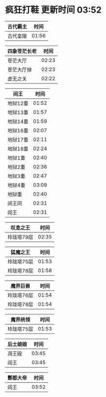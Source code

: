 # 疯狂打鞋 更新时间 03:52

| 古代霸主   | 时间    |
|--------|-------|
| 古代皇陵 | 01:56 |

| 四象苍茫长老   | 时间    |
|--------|-------|
| 苍茫大厅 | 02:23 |
| 苍茫大厅掉 | 02:23 |
| 虚无之关 | 02:22 |

| 间王   | 时间    |
|--------|-------|
| 地狱12重 | 01:52 |
| 地狱13重 | 01:57 |
| 地狱14重 | 01:59 |
| 地狱16重 | 02:07 |
| 地狱17重 | 02:11 |
| 地狱18重 | 02:24 |
| 地狱1重 | 02:40 |
| 地狱2重 | 02:36 |
| 地狱3重 | 02:47 |
| 地狱4重 | 03:09 |
| 地狱重 | 02:40 |
| 间王同 | 02:31 |
| 阎王 | 02:31 |

| 叹息之王   | 时间    |
|--------|-------|
| 玲珑塔79层 | 02:35 |

| 猛魔之王   | 时间    |
|--------|-------|
| 玲珑塔75层 | 01:53 |
| 玲珑塔78层 | 01:58 |

| 魔界巨兽   | 时间    |
|--------|-------|
| 玲珑塔76层 | 01:54 |
| 玲珑塔78层 | 01:54 |

| 魔界统领   | 时间    |
|--------|-------|
| 玲珑塔75层 | 01:53 |

| 后土娘娘   | 时间    |
|--------|-------|
| 凋王殴 | 03:45 |
| 阎王 | 03:45 |

| 酆都大帝   | 时间    |
|--------|-------|
| 阎王 | 03:52 |